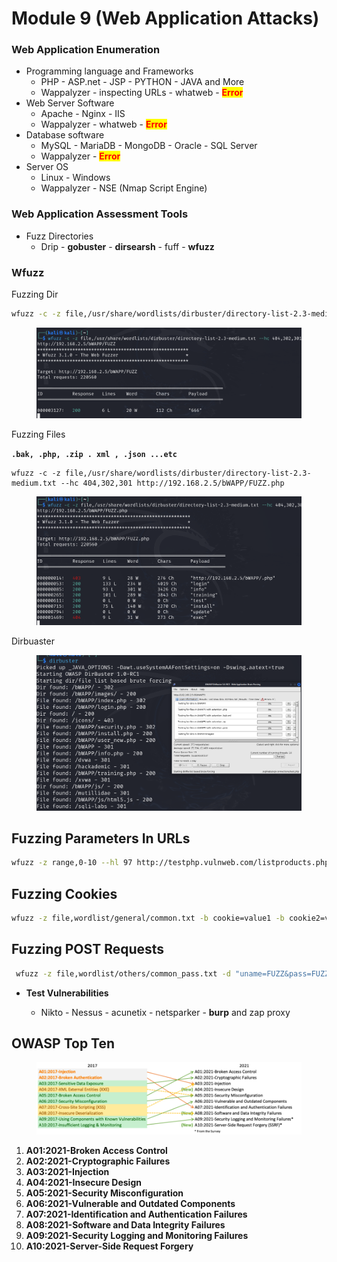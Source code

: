 # Module 9 (Web Application Attacks)

### Web Application Enumeration

* Programming language and Frameworks
  * PHP - ASP.net - JSP - PYTHON - JAVA  and More
  * Wappalyzer - inspecting URLs - whatweb - <mark style="color:red;">**Error**</mark>&#x20;
* Web Server Software
  * Apache - Nginx - IIS
  * Wappalyzer  -   whatweb - <mark style="color:red;">**Error**</mark> &#x20;
* Database software
  * MySQL - MariaDB - MongoDB - Oracle - SQL Server
  * Wappalyzer  -   <mark style="color:red;">**Error**</mark> &#x20;
* Server OS
  * Linux - Windows
  * Wappalyzer - NSE (Nmap Script Engine)



### Web Application Assessment Tools

* Fuzz Directories
  * Drip - **gobuster** - **dirsearsh** - fuff - **wfuzz**



### Wfuzz

Fuzzing Dir

```bash
wfuzz -c -z file,/usr/share/wordlists/dirbuster/directory-list-2.3-medium.txt --hc 404,302,301 http://192.168.2.5/bWAPP/FUZZ
```

<figure><img src="../.gitbook/assets/image (106).png" alt=""><figcaption></figcaption></figure>



Fuzzing Files

**`.bak, .php, .zip . xml , .json ...etc`**

```
wfuzz -c -z file,/usr/share/wordlists/dirbuster/directory-list-2.3-medium.txt --hc 404,302,301 http://192.168.2.5/bWAPP/FUZZ.php
```

<figure><img src="../.gitbook/assets/image (107).png" alt=""><figcaption></figcaption></figure>

Dirbuaster

<figure><img src="../.gitbook/assets/image (108).png" alt=""><figcaption></figcaption></figure>

## Fuzzing Parameters In URLs

```bash
wfuzz -z range,0-10 --hl 97 http://testphp.vulnweb.com/listproducts.php?cat=FUZZ
```

## &#x20;**Fuzzing Cookies**

```bash
wfuzz -z file,wordlist/general/common.txt -b cookie=value1 -b cookie2=value2 http://testphp.vulnweb.com/FUZZ
```

## **Fuzzing POST Requests**

```bash
 wfuzz -z file,wordlist/others/common_pass.txt -d "uname=FUZZ&pass=FUZZ"  --hc 302 http://testphp.vulnweb.com/userinfo.php
```



*   **Test Vulnerabilities**

    * Nikto - Nessus - acunetix - netsparker - **burp** and zap proxy



## OWASP Top Ten

<figure><img src="../.gitbook/assets/image (1) (1) (1) (1) (1) (1) (1) (1) (1) (1) (1).png" alt=""><figcaption></figcaption></figure>

1. **A01:2021-Broken Access Control**
2. **A02:2021-Cryptographic Failures**&#x20;
3. **A03:2021-Injection**
4. **A04:2021-Insecure Design**&#x20;
5. **A05:2021-Security Misconfiguration**
6. **A06:2021-Vulnerable and Outdated Components**
7. **A07:2021-Identification and Authentication Failures**&#x20;
8. **A08:2021-Software and Data Integrity Failures**&#x20;
9. **A09:2021-Security Logging and Monitoring Failures**&#x20;
10. **A10:2021-Server-Side Request Forgery**
